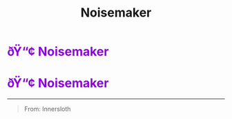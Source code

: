 ﻿---
lang: en-US
title: Noisemaker
prev: GuardianAngel
next: Scientist
---
# <font color="#8b00d9">ðŸ“¢ <b>Noisemaker</b></font> <Badge text="Vanilla" type="tip" vertical="middle"/>
# <font color="#8b00d9">ðŸ“¢ <b>Noisemaker</b></font> <Badge text="Vanilla" type="tip" vertical="middle"/>
---

> From: Innersloth

